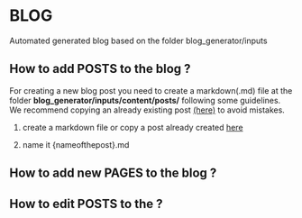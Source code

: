 # BLOG 

Automated generated blog based on the folder blog_generator/inputs

## How to **add** POSTS to the blog ?

For creating a new blog post you need to create a markdown(.md) file at the folder **blog_generator/inputs/content/posts/** following some guidelines.
We recommend copying an already existing post [(here)](https://github.com/Pret-a-LLOD/pret-a-llod.github.io/tree/master/blog_generator/inputs/content/posts) to avoid mistakes.

1. create a markdown file or copy a post already created [here](https://github.com/Pret-a-LLOD/pret-a-llod.github.io/tree/master/blog_generator/inputs/content/posts)

2. name it {nameofthepost}.md


## How to **add** new PAGES to the blog ?


## How to **edit** POSTS to the  ?

